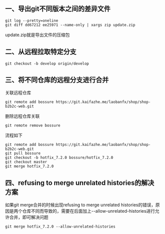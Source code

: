 ## 一、导出git不同版本之间的差异文件
```
git log --pretty=oneline
git diff dd67212 ee25971 --name-only | xargs zip update.zip
```
update.zip就是导出文件的压缩包

## 二、从远程拉取特定分支

```
git checkout -b develop origin/develop
```

## 三、将不同仓库的远程分支进行合并

关联远程仓库
```
git remote add bossure https://git.kaifazhe.me/laobanfx/shop/shop-b2b2c-web.git
```

删除远程仓库关联
```
git remote remove bossure
```

流程如下
```
git remote add bossure https://git.kaifazhe.me/laobanfx/shop/shop-b2b2c-web.git
git pull bossure
git checkout -b hotfix_7.2.0 bossure/hotfix_7.2.0
git checkout master
git merge hotfix_7.2.0
```

## 四、refusing to merge unrelated histories的解决方案

如果git merge合并的时候出现refusing to merge unrelated histories的错误，原因是两个仓库不同而导致的，需要在后面加上--allow-unrelated-histories进行允许合并，即可解决问题

```
git merge hotfix_7.2.0 --allow-unrelated-histories
```

